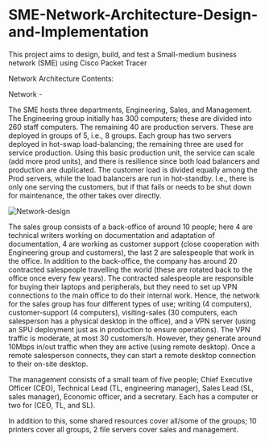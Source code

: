 # SME-Network-Architecture-Design-and-Implementation
This project aims to design, build, and test a Small-medium business network (SME) using Cisco Packet Tracer

Network Architecture Contents:

Network -

The SME hosts three departments, Engineering, Sales, and Management. The Engineering group initially has 300 computers; these are divided into 260 staff computers. The remaining 40 are production servers. These are deployed in groups of 5, i.e., 8 groups. Each group has two servers deployed in hot-swap load-balancing; the remaining three are used for service production. Using this basic production unit, the service can scale (add more prod units), and there is resilience since both load balancers and production are duplicated. The customer load is divided equally among the Prod servers, while the load balancers are run in hot-standby. I.e., there is only one serving the customers, but if that fails or needs to be shut down for maintenance, the other takes over directly.   

 
![Network-design](https://github.com/user-attachments/assets/5f8039a5-61d0-4e72-8ff1-7f75bb54dfa7)

The sales group consists of a back-office of around 10 people; here 4 are technical writers working on documentation and adaptation of documentation, 4 are working as customer support (close cooperation with Engineering group and customers), the last 2 are salespeople that work in the office. In addition to the back-office, the company has around 20 contracted salespeople travelling the world (these are rotated back to the office once every few years). The contracted salespeople are responsible for buying their laptops and peripherals, but they need to set up VPN connections to the main office to do their internal work. Hence, the network for the sales group has four different types of use; writing (4 computers), customer-support (4 computers), visiting-sales (30 computers, each salesperson has a physical desktop in the office), and a VPN server (using an SPU deployment just as in production to ensure operations). The VPN traffic is moderate, at most 30 customers/h. However, they generate around 10Mbps in/out traffic when they are active (using remote desktop). Once a remote salesperson connects, they can start a remote desktop connection to their on-site desktop.  

The management consists of a small team of five people; Chief Executive Officer (CEO), Technical Lead (TL, engineering manager), Sales Lead (SL, sales manager), Economic officer, and a secretary. Each has a computer or two for (CEO, TL, and SL).  

In addition to this, some shared resources cover all/some of the groups; 10 printers cover all groups, 2 file servers cover sales and management.  

 

 
